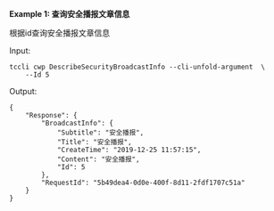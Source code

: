 **Example 1: 查询安全播报文章信息**

根据id查询安全播报文章信息

Input: 

```
tccli cwp DescribeSecurityBroadcastInfo --cli-unfold-argument  \
    --Id 5
```

Output: 
```
{
    "Response": {
        "BroadcastInfo": {
            "Subtitle": "安全播报",
            "Title": "安全播报",
            "CreateTime": "2019-12-25 11:57:15",
            "Content": "安全播报",
            "Id": 5
        },
        "RequestId": "5b49dea4-0d0e-400f-8d11-2fdf1707c51a"
    }
}
```

